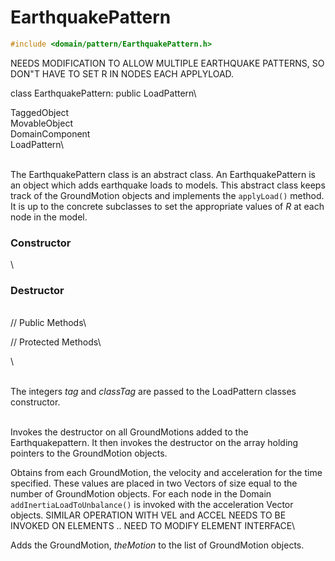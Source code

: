 
# EarthquakePattern 

```cpp
#include <domain/pattern/EarthquakePattern.h>
```
NEEDS MODIFICATION TO ALLOW MULTIPLE EARTHQUAKE PATTERNS, SO DON"T HAVE
TO SET R IN NODES EACH APPLYLOAD.

class EarthquakePattern: public LoadPattern\

TaggedObject\
MovableObject\
DomainComponent\
LoadPattern\

\
The EarthquakePattern class is an abstract class. An EarthquakePattern
is an object which adds earthquake loads to models. This abstract class
keeps track of the GroundMotion objects and implements the `applyLoad()`
method. It is up to the concrete subclasses to set the appropriate
values of *R* at each node in the model.

### Constructor

\
### Destructor

\
// Public Methods\

// Protected Methods\

\

\
The integers *tag* and *classTag* are passed to the LoadPattern classes
constructor.

\
Invokes the destructor on all GroundMotions added to the
Earthquakepattern. It then invokes the destructor on the array holding
pointers to the GroundMotion objects.

Obtains from each GroundMotion, the velocity and acceleration for the
time specified. These values are placed in two Vectors of size equal to
the number of GroundMotion objects. For each node in the Domain
`addInertiaLoadToUnbalance()` is invoked with the acceleration Vector
objects. SIMILAR OPERATION WITH VEL and ACCEL NEEDS TO BE INVOKED ON
ELEMENTS .. NEED TO MODIFY ELEMENT INTERFACE\

Adds the GroundMotion, *theMotion* to the list of GroundMotion objects.
